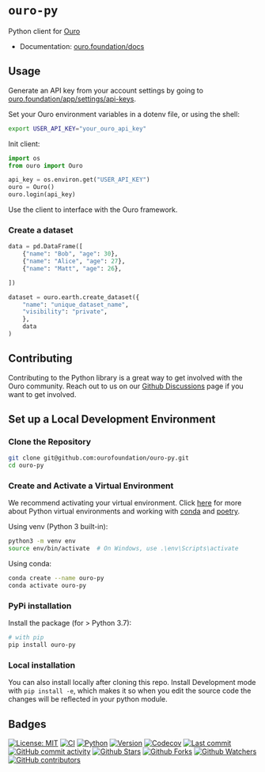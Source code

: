 # `ouro-py`

Python client for [Ouro](https://ouro.foundation)

- Documentation: [ouro.foundation/docs](https://ouro.foundation/docs)

## Usage

Generate an API key from your account settings by going to [ouro.foundation/app/settings/api-keys](https://ouro.foundation/app/settings/api-keys).

Set your Ouro environment variables in a dotenv file, or using the shell:

```bash
export USER_API_KEY="your_ouro_api_key"
```

Init client:

```python
import os
from ouro import Ouro

api_key = os.environ.get("USER_API_KEY")
ouro = Ouro()
ouro.login(api_key)
```

Use the client to interface with the Ouro framework.

### Create a dataset

```python
data = pd.DataFrame([
    {"name": "Bob", "age": 30},
    {"name": "Alice", "age": 27},
    {"name": "Matt", "age": 26},

])

dataset = ouro.earth.create_dataset({
    "name": "unique_dataset_name",
    "visibility": "private",
    },
    data
)
```

## Contributing

Contributing to the Python library is a great way to get involved with the Ouro community. Reach out to us on our [Github Discussions](https://github.com/orgs/ourofoundation/discussions) page if you want to get involved.

## Set up a Local Development Environment

### Clone the Repository

```bash
git clone git@github.com:ourofoundation/ouro-py.git
cd ouro-py
```

### Create and Activate a Virtual Environment

We recommend activating your virtual environment. Click [here](https://docs.python.org/3/library/venv.html) for more about Python virtual environments and working with [conda](https://conda.io/projects/conda/en/latest/user-guide/tasks/manage-environments.html#activating-an-environment) and [poetry](https://python-poetry.org/docs/basic-usage/).

Using venv (Python 3 built-in):

```bash
python3 -m venv env
source env/bin/activate  # On Windows, use .\env\Scripts\activate
```

Using conda:

```bash
conda create --name ouro-py
conda activate ouro-py
```

### PyPi installation

Install the package (for > Python 3.7):

```bash
# with pip
pip install ouro-py
```

### Local installation

You can also install locally after cloning this repo. Install Development mode with `pip install -e`, which makes it so when you edit the source code the changes will be reflected in your python module.

## Badges

[![License: MIT](https://img.shields.io/badge/License-MIT-green.svg?label=license)](https://opensource.org/licenses/MIT)
[![CI](https://github.com/ourofoundation/ouro-py/actions/workflows/ci.yml/badge.svg)](https://github.com/ourofoundation/ouro-py/actions/workflows/ci.yml)
[![Python](https://img.shields.io/pypi/pyversions/ouro-py)](https://pypi.org/project/ouro-py)
[![Version](https://img.shields.io/pypi/v/ouro-py?color=%2334D058)](https://pypi.org/project/ouro-py)
[![Codecov](https://codecov.io/gh/ourofoundation/ouro-py/branch/develop/graph/badge.svg)](https://codecov.io/gh/ourofoundation/ouro-py)
[![Last commit](https://img.shields.io/github/last-commit/ourofoundation/ouro-py.svg?style=flat)](https://github.com/ourofoundation/ouro-py/commits)
[![GitHub commit activity](https://img.shields.io/github/commit-activity/m/ourofoundation/ouro-py)](https://github.com/ourofoundation/ouro-py/commits)
[![Github Stars](https://img.shields.io/github/stars/ourofoundation/ouro-py?style=flat&logo=github)](https://github.com/ourofoundation/ouro-py/stargazers)
[![Github Forks](https://img.shields.io/github/forks/ourofoundation/ouro-py?style=flat&logo=github)](https://github.com/ourofoundation/ouro-py/network/members)
[![Github Watchers](https://img.shields.io/github/watchers/ourofoundation/ouro-py?style=flat&logo=github)](https://github.com/ourofoundation/ouro-py)
[![GitHub contributors](https://img.shields.io/github/contributors/ourofoundation/ouro-py)](https://github.com/ourofoundation/ouro-py/graphs/contributors)
